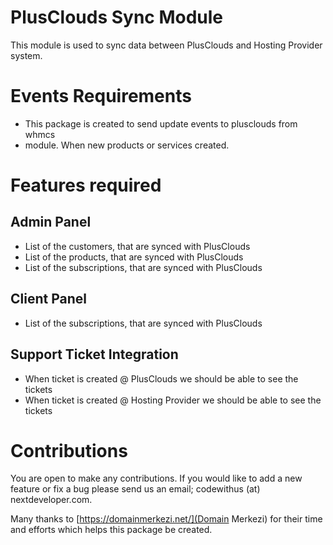 # PlusClouds Sync Module
This module is used to sync data between PlusClouds and Hosting Provider system.

# Events Requirements
- This package is created to send update events to plusclouds from whmcs
- module. When new products or services
created.

# Features required
## Admin Panel
- List of the customers, that are synced with PlusClouds
- List of the products, that are synced with PlusClouds
- List of the subscriptions, that are synced with PlusClouds

## Client Panel
- List of the subscriptions, that are synced with PlusClouds

## Support Ticket Integration
- When ticket is created @ PlusClouds we should be able to see the tickets
- When ticket is created @ Hosting Provider we should be able to see the tickets

# Contributions
You are open to make any contributions. If you would like to add a new 
feature or fix a bug please send us an email; codewithus (at) nextdeveloper.com.

Many thanks to [https://domainmerkezi.net/](Domain Merkezi) for their 
time and efforts which helps this package be created.
